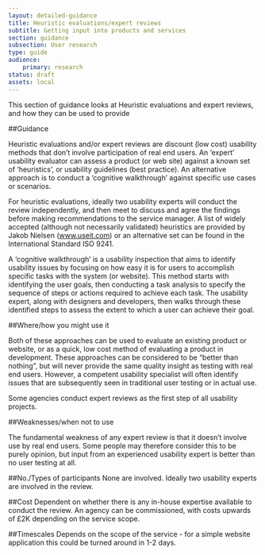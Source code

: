 ```yaml
---
layout: detailed-guidance
title: Heuristic evaluations/expert reviews
subtitle: Getting input into products and services
section: guidance
subsection: User research
type: guide 
audience: 
    primary: research 
status: draft
assets: local
---
```

    
This section of guidance looks at Heuristic evaluations and expert reviews, and how they can be used to provide

##Guidance

Heuristic evaluations and/or expert reviews are discount (low cost) usability methods that don’t involve participation of real end users.  An ‘expert’ usability evaluator can assess a product (or web site) against a known set of ‘heuristics’, or usability guidelines (best practice).  An alternative approach is to conduct a ‘cognitive walkthrough’ against specific use cases or scenarios.  

For heuristic evaluations, ideally two usability experts will conduct the review independently, and then meet to discuss and agree the findings before making recommendations to the service manager.  A list of widely accepted (although not necessarily validated) heuristics are provided by Jakob Nielsen (www.useit.com) or an alternative set can be found in the International Standard ISO 9241.

A ‘cognitive walkthrough’ is a usability inspection that aims to identify usability issues by focusing on how easy it is for users to accomplish specific tasks with the system (or website).  This method starts with identifying the user goals, then conducting a task analysis to specify the sequence of steps or actions required to achieve each task.  The usability expert, along with designers and developers, then walks through these identified steps to assess the extent to which a user can achieve their goal.

##Where/how you might use it

Both of these approaches can be used to evaluate an existing product or website, or as a quick, low cost method of evaluating a product in development.  These approaches can be considered to be “better than nothing”, but will never provide the same quality insight as testing with real end users.  However, a competent usability specialist will often identify issues that are subsequently seen in traditional user testing or in actual use.

Some agencies conduct expert reviews as the first step of all usability projects.

##Weaknesses/when not to use

The fundamental weakness of any expert review is that it doesn’t involve use by real end users.  Some people may therefore consider this to be purely opinion, but input from an experienced usability expert is better than no user testing at all.

##No./Types of participants
None are involved.  Ideally two usability experts are involved in the review.

##Cost
Dependent on whether there is any in-house expertise available to conduct the review.  An agency can be commissioned, with costs upwards of £2K depending on the service scope.

##Timescales
Depends on the scope of the service - for a simple website application this could be turned around in 1-2 days.

